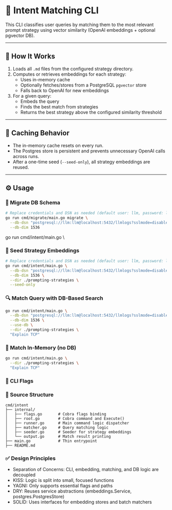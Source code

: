 # 🚀 Intent Matching CLI

This CLI classifies user queries by matching them to the most relevant prompt strategy using vector similarity (OpenAI embeddings + optional pgvector DB).

---

## 🧠 How It Works

1. Loads all `.md` files from the configured strategy directory.
2. Computes or retrieves embeddings for each strategy:
   - Uses in-memory cache
   - Optionally fetches/stores from a PostgreSQL `pgvector` store
   - Falls back to OpenAI for new embeddings
3. For a given query:
   - Embeds the query
   - Finds the best match from strategies
   - Returns the best strategy above the configured similarity threshold

---

## 🧪 Caching Behavior

- The in-memory cache resets on every run.
- The Postgres store is persistent and prevents unnecessary OpenAI calls across runs.
- After a one-time seed (`--seed-only`), all strategy embeddings are reused.

---

## ⚙️ Usage

### 🔄 Migrate DB Schema
```bash
# Replace credentials and DSN as needed (default user: llm, password: llm, db: llmlogs)
go run cmd/migrate/main.go migrate \
  --db-dsn "postgresql://llm:llm@localhost:5432/llmlogs?sslmode=disable" \
  --db-dim 1536
```

go run cmd/intent/main.go \
### 🌱 Seed Strategy Embeddings
```bash
# Replace credentials and DSN as needed (default user: llm, password: llm, db: llmlogs)
go run cmd/intent/main.go \
  --db-dsn "postgresql://llm:llm@localhost:5432/llmlogs?sslmode=disable" \
  --db-dim 1536 \
  --dir ./prompting-strategies \
  --seed-only
```

### 🔍 Match Query with DB-Based Search
```bash
go run cmd/intent/main.go \
  --db-dsn "postgresql://llm:llm@localhost:5432/llmlogs?sslmode=disable" \
  --db-dim 1536 \
  --use-db \
  --dir ./prompting-strategies \
  "Explain TCP"
```

### 🧮 Match In-Memory (no DB)
```bash
go run cmd/intent/main.go \
  --dir ./prompting-strategies \
  "Explain TCP"
```

### 🔧 CLI Flags


### 📁 Source Structure

```text
cmd/intent
├── internal/
│   ├── flags.go       # Cobra flags binding
│   ├── root.go        # Cobra command and Execute()
│   ├── runner.go      # Main command logic dispatcher
│   ├── matcher.go     # Query matching logic
│   ├── seeder.go      # Seeder for strategy embeddings
│   └── output.go      # Match result printing
├── main.go            # Thin entrypoint
├── README.md
```


### ✅ Design Principles
* Separation of Concerns: CLI, embedding, matching, and DB logic are decoupled
* KISS: Logic is split into small, focused functions
* YAGNI: Only supports essential flags and paths
* DRY: Reuses service abstractions (embeddings.Service, postgres.PostgresStore)
* SOLID: Uses interfaces for embedding stores and batch matchers


